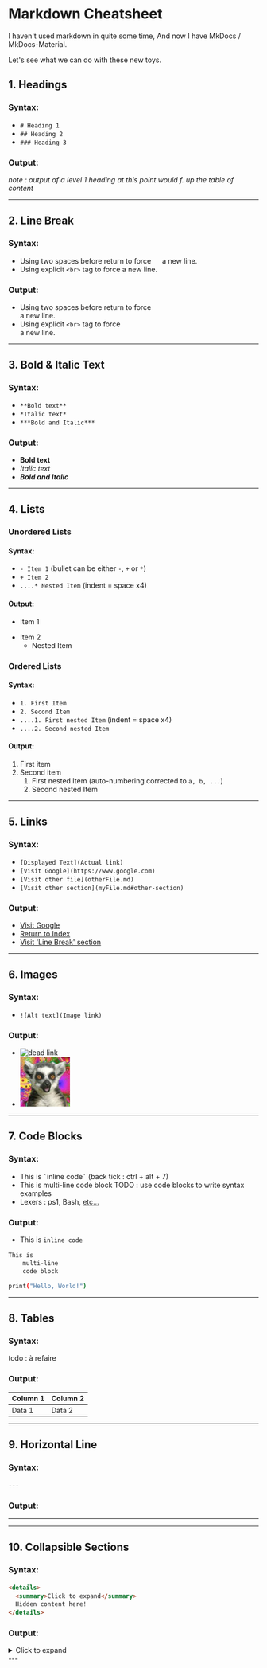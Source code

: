 # Markdown Cheatsheet
I haven't used markdown in quite some time,
And now I have MkDocs / MkDocs-Material.

Let's see what we can do with these new toys.

## 1. Headings

### Syntax:
* ```# Heading 1```    
* ```## Heading 2```  
* ```### Heading 3```

### Output:
*note : output of a level 1 heading at this point would f. up the table of content*
 

---

## 2. Line Break

### Syntax:
* Using two spaces before return to force ```  ``` a new line.  
* Using explicit ```<br>``` tag to force a new line.  

### Output:
* Using two spaces before return to force  
  a new line.  
* Using explicit ```<br>``` tag to force <br> a new line.  

---

## 3. Bold & Italic Text

### Syntax:
* ```**Bold text**```  
* ```*Italic text*```  
* ```***Bold and Italic***```
### Output:
* **Bold text**  
* *Italic text*  
* ***Bold and Italic***  

---

## 4. Lists 

### Unordered Lists
#### Syntax:

- ```- Item 1``` (bullet can be either ```-```, ```+``` or ```*```)
- ```+ Item 2```
- ```....* Nested Item``` (indent = space x4)

#### Output:
- Item 1
+ Item 2
    * Nested Item

### Ordered Lists
#### Syntax:
- ```1. First Item```
- ```2. Second Item```
- ```....1. First nested Item``` (indent = space x4) 
- ```....2. Second nested Item```

#### Output:
1. First item
2. Second item
    1. First nested Item (auto-numbering corrected to ```a, b, ...```)
    2. Second nested Item

---

## 5. Links

### Syntax:
- ```[Displayed Text](Actual link)```
- ```[Visit Google](https://www.google.com)```
- ```[Visit other file](otherFile.md)```
- ```[Visit other section](myFile.md#other-section)```

### Output:
- [Visit Google](https://www.google.com)
- [Return to Index](index.md)
- [Visit 'Line Break' section](cheat_sheet.md#2-line-break)

---

## 6. Images 

### Syntax:
- ```![Alt text](Image link)```

### Output:
- ![dead link]()
- ![random local lemur](assets/lemur.jpg)

---

## 7. Code Blocks

### Syntax:
- This is ``` ` ```inline code``` ` ``` (back tick : ctrl + alt + 7)
- This is multi-line code block
TODO : use code blocks to write syntax examples
- Lexers : ps1, Bash, [etc...](https://pygments.org/docs/lexers/#pygments.lexers.markup.MarkdownLexer) 
### Output:
- This is `inline code` 
```
This is  
    multi-line  
    code block
```
``` bash title="My Title Here"
print("Hello, World!")
```

---

## 8. Tables

### Syntax:
todo : à refaire
### Output:
| Column 1 | Column 2 |
|-|-|
| Data 1 | Data 2 |

---

## 9. Horizontal Line  

### Syntax:
```---```
### Output:
---

---


## 10. Collapsible Sections 

### Syntax:
``` md title="Markdown"
<details>
  <summary>Click to expand</summary>
  Hidden content here!
</details>
```

### Output:
<details>
  <summary>Click to expand</summary>
  Hidden content here!
</details>
---